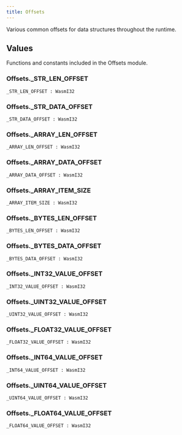 ```yaml
---
title: Offsets
---
```


Various common offsets for data structures throughout the runtime.

## Values

Functions and constants included in the Offsets module.

### Offsets.**_STR_LEN_OFFSET**

```grain
_STR_LEN_OFFSET : WasmI32
```

### Offsets.**_STR_DATA_OFFSET**

```grain
_STR_DATA_OFFSET : WasmI32
```

### Offsets.**_ARRAY_LEN_OFFSET**

```grain
_ARRAY_LEN_OFFSET : WasmI32
```

### Offsets.**_ARRAY_DATA_OFFSET**

```grain
_ARRAY_DATA_OFFSET : WasmI32
```

### Offsets.**_ARRAY_ITEM_SIZE**

```grain
_ARRAY_ITEM_SIZE : WasmI32
```

### Offsets.**_BYTES_LEN_OFFSET**

```grain
_BYTES_LEN_OFFSET : WasmI32
```

### Offsets.**_BYTES_DATA_OFFSET**

```grain
_BYTES_DATA_OFFSET : WasmI32
```

### Offsets.**_INT32_VALUE_OFFSET**

```grain
_INT32_VALUE_OFFSET : WasmI32
```

### Offsets.**_UINT32_VALUE_OFFSET**

```grain
_UINT32_VALUE_OFFSET : WasmI32
```

### Offsets.**_FLOAT32_VALUE_OFFSET**

```grain
_FLOAT32_VALUE_OFFSET : WasmI32
```

### Offsets.**_INT64_VALUE_OFFSET**

```grain
_INT64_VALUE_OFFSET : WasmI32
```

### Offsets.**_UINT64_VALUE_OFFSET**

```grain
_UINT64_VALUE_OFFSET : WasmI32
```

### Offsets.**_FLOAT64_VALUE_OFFSET**

```grain
_FLOAT64_VALUE_OFFSET : WasmI32
```

